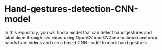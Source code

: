# Hand-gestures-detection-CNN-model
In this repository, you will find a model that can detect hand gestures and label them through live video using OpenCV and CVZone to detect and crop hands from videos and use a based CNN model to mark hand gestures

